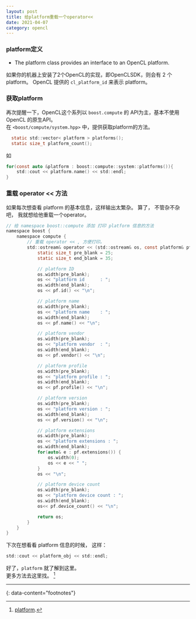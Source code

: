 ```yaml
---
layout: post
title: 给platform重载一个operator<<
date: 2021-04-07
category: opencl
---
```


### platform定义
* The platform class provides an interface to an OpenCL platform.  

如果你的机器上安装了2个OpenCL的实现，即OpenCLSDK，则会有 2 个platform。 OpenCL 提供的 `cl_platform_id` 来表示 platform。  

### 获取platform 
再次提醒一下，OpenCL这个系列以 `boost.compute` 的 API为主，基本不使用 OpenCL 的原生API。  
在 `<boost/compute/system.hpp>` 中，提供获取platform的方法。  
```c
  static std::vector< platform > platforms();
  static size_t platform_count();
```
如  
```c
for(const auto &platform : boost::compute::system::platforms()){
    std::cout << platform.name() << std::endl;
}
```

### 重载 operator << 方法  
如果每次想查看 platform 的基本信息，这样输出太繁杂。 算了， 不管杂不杂吧， 我就想给他重载一个operator。  
```c
// 给 namespace boost::compute 添加 打印 platform 信息的方法
namespace boost {
    namespace compute {
        // 重载 operator << , 方便打印。
        std::ostream& operator << (std::ostream& os, const platform& pf) {
	        static size_t pre_blank = 25;
	        static size_t end_blank = 35;

            // platform ID
            os.width(pre_blank);
            os << "platform id      : ";
            os.width(end_blank);
            os << pf.id() << "\n";

            // platform name
            os.width(pre_blank);
            os << "platform name    : ";
            os.width(end_blank);
            os << pf.name() << "\n";

            // platform vendor
            os.width(pre_blank);
            os << "platform vendor  : ";
            os.width(end_blank);
            os << pf.vendor() << "\n";

            // platform profile
            os.width(pre_blank);
            os << "platform profile : ";
            os.width(end_blank);
            os << pf.profile() << "\n";

            // platform version
            os.width(pre_blank);
            os << "platform version : ";
            os.width(end_blank);
            os << pf.version() << "\n";

            // platform extensions
            os.width(pre_blank);
            os << "platform extensions : ";
            os.width(end_blank);
            for(auto& e : pf.extensions()) {
                os.width(0);
                os << e << " ";
            }
            os << "\n";

            // platform device count
            os.width(pre_blank);
            os << "platform device count : ";
            os.width(end_blank);
            os<< pf.device_count() << "\n";

            return os;
        }
    }
}
```
下次在想看看 platform 信息的时候， 这样：
```c
std::cout << platform_obj << std::endl;
```

好了，`platform` 就了解到这里。  
更多方法去这里找。 [^1]

---
{: data-content="footnotes"}

[^1]: [platform](https://boostorg.github.io/compute/boost/compute/platform.html).
